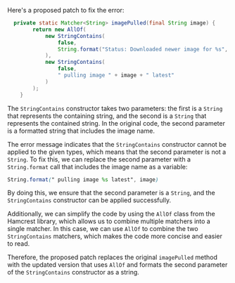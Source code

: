 Here's a proposed patch to fix the error:
```java
  private static Matcher<String> imagePulled(final String image) {
        return new AllOf(
            new StringContains(
                false,
                String.format("Status: Downloaded newer image for %s", image)
            ),
            new StringContains(
                false,
                " pulling image " + image + " latest"
            )
        );
    }
```
The `StringContains` constructor takes two parameters: the first is a `String` that represents the containing string, and the second is a `String` that represents the contained string. In the original code, the second parameter is a formatted string that includes the image name.

The error message indicates that the `StringContains` constructor cannot be applied to the given types, which means that the second parameter is not a `String`. To fix this, we can replace the second parameter with a `String.format` call that includes the image name as a variable:
```scss
String.format(" pulling image %s latest", image)
```
By doing this, we ensure that the second parameter is a `String`, and the `StringContains` constructor can be applied successfully.

Additionally, we can simplify the code by using the `AllOf` class from the Hamcrest library, which allows us to combine multiple matchers into a single matcher. In this case, we can use `AllOf` to combine the two `StringContains` matchers, which makes the code more concise and easier to read.

Therefore, the proposed patch replaces the original `imagePulled` method with the updated version that uses `AllOf` and formats the second parameter of the `StringContains` constructor as a string.
